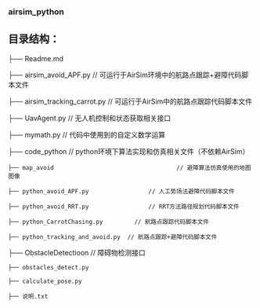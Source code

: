 ### airsim_python

## 目录结构：

├── Readme.md  

├── airsim_avoid_APF.py 					    // 可运行于AirSim环境中的航路点跟踪+避障代码脚本文件

├── airsim_tracking_carrot.py  			  // 可运行于AirSim中的航路点跟踪代码脚本文件

├── UavAgent.py  								      // 无人机控制和状态获取相关接口

├── mymath.py  									      // 代码中使用到的自定义数学运算

├── code_python  								      // python环境下算法实现和仿真相关文件（不依赖AirSim）

    ├── map_avoid 								    // 避障算法仿真使用的地图图像

    ├── python_avoid_APF.py 			    // 人工势场法避障代码脚本文件

    ├── python_avoid_RRT.py  			    // RRT方法路径规划代码脚本文件

    ├── python_CarrotChasing.py  	    // 航路点跟踪代码脚本文件

    ├── python_tracking_and_avoid.py  // 航路点跟踪+避障代码脚本文件

├── ObstacleDetectioon  					    // 障碍物检测接口

    ├── obstacles_detect.py

    ├── calculate_pose.py

    ├── 说明.txt
